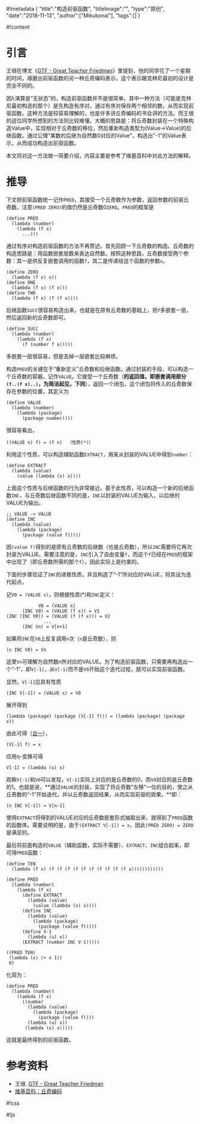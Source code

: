 #!metadata
{
    "title":"构造前驱函数",
    "titleImage":"",
    "type":"原创",
    "date":"2018-11-13",
    "author":["Mikukonai"],
    "tags":[]
}

#!content

# 引言

王垠在博文《[GTF - Great Teacher Friedman](http://www.yinwang.org/blog-cn/2012/07/04/dan-friedman)》里提到，他的同学花了一个星期的时间，琢磨出前驱函数的另一种丘奇编码表示，这个表示跟克林尼最初的设计是完全不同的。

因λ演算是“无状态”的，构造前驱函数并不是很简单。其中一种方法（可能是克林尼最初构造的那个）是先构造有序对，通过有序对保存两个相邻的数，从而实现前驱函数。这种方法是较容易理解的，也是许多讲丘奇编码的书会讲的方法。而王垠的这位同学所想到的方法则比较难懂。大概的思路是：将丘奇数封装在一个特殊构造Value中，实现相对于丘奇数的移位，然后重新构造类型为(Value→Value)的后继函数。通过公理"某数的后继为自然数0对应的Value"，构造出"-1"的Value表示，从而成功构造出前驱函数。

本文将对这一方法做一简要介绍，内容主要是参考了维基百科中对此方法的解释。

# 推导

下文把前驱函数统一记作`PRED`，其接受一个丘奇数作为参数，返回参数的前驱丘奇数。注意`(PRED ZERO)`的值仍然是丘奇数0`ZERO`。`PRED`的框架是

```:scheme
(define PRED
  (lambda (number)
    (lambda (f x)
      ...)))
```

通过有序对构造前驱函数的方法不再赘述。首先回顾一下丘奇数的构造。丘奇数的构造思路是：用函数嵌套层数来表达自然数。按照这种思路，丘奇数接受两个参数：其一是供反复嵌套调用的函数`f`，其二是传递给这个函数的参数`x`。

```:scheme
(define ZERO
  (lambda (f x) x))
(define ONE
  (lambda (f x) (f x)))
(define TWO
  (lambda (f x) (f (f x))))
```

后继函数`SUCC`很容易构造出来，也就是在原有丘奇数的基础上，把`f`多嵌套一层，然后返回新的丘奇数即可。

```:scheme
(define SUCC
  (lambda (number)
    (lambda (f x)
      (f (number f x)))))
```

多嵌套一层很容易，但是去掉一层嵌套比较麻烦。

构造`PRED`的关键在于“重新定义”丘奇数和后继函数。通过封装的手段，可以构造一个丘奇数的容器，记作`VALUE`。它接受一个丘奇数（**的返回值，即嵌套调用部分`(f..(f x)..)`，为简洁起见，下同**），返回一个闭包，这个闭包将传入的丘奇数保存在参数的位置，其定义为

```:scheme
(define VALUE
  (lambda (number)
    (lambda (package)
      (package number))))
```

很容易看出，

```:scheme
((VALUE n) f) = (f n)  （性质(*)）
```

利用这个性质，可以构造辅助函数`EXTRACT`，用来从封装的VALUE中得到`number`：

```:scheme
(define EXTRACT
  (lambda (value)
    (value (lambda (x) x))))
```

上面这个性质与后继函数的行为非常接近。基于此性质，可以构造一个新的后继函数`INC`，与丘奇数后继函数不同的是，`INC`以封装的VALUE为输入，以后继的VALUE为输出。

```:scheme
;; VALUE -> VALUE
(define INC
  (lambda (value)
    (lambda (package)
      (package (value f)))))
```

因`(value f)`得到的是原有丘奇数的后继数（也是丘奇数），所以`INC`需要将它再次封装为VALUE。需要注意的是，`INC`引入了自由变量`f`，而这个`f`已经在`PRED`的框架中出现了（即丘奇数所需的那个`f`），因此实际上是约束的。

下面的步骤验证了`INC`的递推性质，并且构造了“-1”所对应的VALUE，将其设为迭代起点。

记`V0 = (VALUE x)`，则根据性质(*)和`INC`定义：

```:scheme
            V0 = (VALUE x)
      (INC V0) = (VALUE (f x)) = V1
(INC (INC V0)) = (VALUE (f (f x))) = V2
              ...
      (INC Vn) = V[n+1]
```

如果将`INC`在`V0`上反复调用`n`次（`n`是丘奇数），则

```:scheme
(n INC V0) = Vn
```

这里`Vn`可理解为自然数n所对应的VALUE。为了构造前驱函数，只需要再构造出一个“-1”，即`V[-1]`，从`V[-1]`而不是`V0`开始这个迭代过程，就可以实现前驱函数。

显然，`V[-1]`应具有性质

```:scheme
(INC V[-1]) = (VALUE x) = V0
```

展开得到

```:scheme
(lambda (package) (package (V[-1] f))) = (lambda (package) (package x))
```

由此可得（[合一](https://en.wikipedia.org/wiki/Unification_\(computer_science\))），

```:scheme
(V[-1] f) = x
```

应用η-变换可得

```:scheme
V[-1] = (lambda (u) x)
```

观察`V[-1]`和`V0`可以发现，`V[-1]`实际上对应的是丘奇数的0，而`V0`对应的是丘奇数的1。也就是说，**通过`VALUE`的封装，实现了将丘奇数“左移”一位的目的，使之从丘奇数的“-1”开始迭代，并以丘奇数返回结果，从而实现前驱的效果。**即：

```:scheme
(n INC V[-1]) = V[n-1]
```

使用`EXTRACT`将得到的VALUE对应的丘奇数嵌套形式抽取出来，就得到了`PRED`函数的函数体。需要说明的是，由于`(EXTRACT V[-1]) = x`，因此`(PRED ZERO) = ZERO`是满足的。

最后将前面构造的`VALUE`（辅助函数，实际不需要）、`EXTRACT`、`INC`组合起来，即可得`PRED`函数：

```:scheme
(define TEN
  (lambda (f x) (f (f (f (f (f (f (f (f (f (f x))))))))))))

(define PRED
  (lambda (number)
    (lambda (f x)
      (define EXTRACT
        (lambda (value)
          (value (lambda (x) x))))
      (define INC
        (lambda (value)
          (lambda (package)
            (package (value f)))))
      (define V-1
        (lambda (u) x))
      (EXTRACT (number INC V-1)))))

((PRED TEN)
 (lambda (x) (+ x 1))
 0)
```

化简为：

```:scheme
(define PRED
  (lambda (number)
    (lambda (f x)
      ((number
        (lambda (value)
          (lambda (package)
            (package (value f))))
        (lambda (u) x))
       (lambda (x) x)))))
```

这就是最终得到的前驱函数。

# 参考资料

+ 王垠. [GTF - Great Teacher Friedman](https://www.yinwang.org/blog-cn/2012/07/04/dan-friedman)
+ [维基百科：丘奇编码](https://en.wikipedia.org/wiki/Church_encoding)


#!css

#!js
